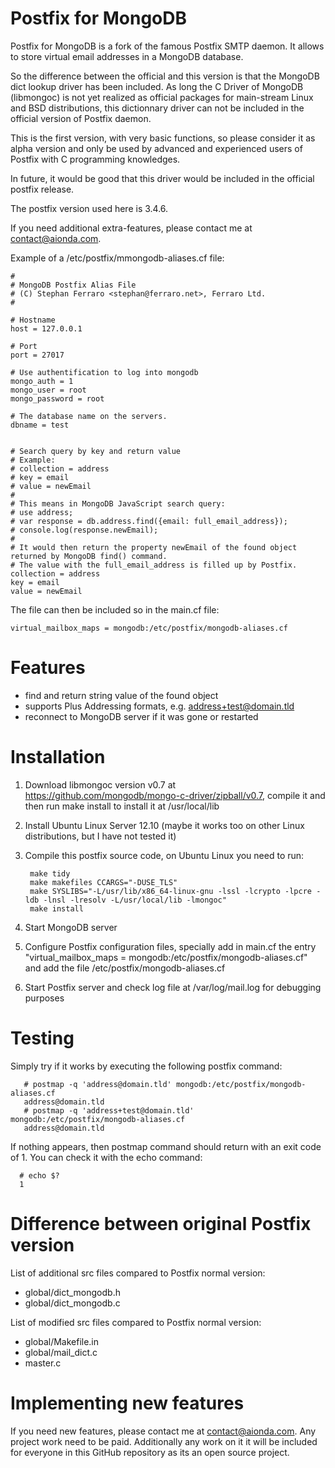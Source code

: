 Postfix for MongoDB
===================

Postfix for MongoDB is a fork of the famous Postfix SMTP daemon.
It allows to store virtual email addresses in a MongoDB database.

So the difference between the official and this version is that
the MongoDB dict lookup driver has been included.
As long the C Driver of MongoDB (libmongoc) is not yet realized as
official packages for main-stream Linux and BSD distributions,
this dictionnary driver can not be included in the official version
of Postfix daemon.

This is the first version, with very basic functions, so please
consider it as alpha version and only be used by advanced and
experienced users of Postfix with C programming knowledges.

In future, it would be good that this driver would be included in
the official postfix release.

The postfix version used here is 3.4.6.

If you need additional extra-features, please contact me at
contact@aionda.com.

Example of a /etc/postfix/mmongodb-aliases.cf file:

	#
	# MongoDB Postfix Alias File
	# (C) Stephan Ferraro <stephan@ferraro.net>, Ferraro Ltd.
	#

	# Hostname
	host = 127.0.0.1

	# Port
	port = 27017

	# Use authentification to log into mongodb
	mongo_auth = 1
	mongo_user = root
	mongo_password = root

	# The database name on the servers.
	dbname = test

	
	# Search query by key and return value
	# Example:
	# collection = address
	# key = email
	# value = newEmail
	#
	# This means in MongoDB JavaScript search query:
	# use address;
	# var response = db.address.find({email: full_email_address}); 
	# console.log(response.newEmail);
	#
	# It would then return the property newEmail of the found object returned by MongoDB find() command.   
	# The value with the full_email_address is filled up by Postfix.
	collection = address
	key = email
	value = newEmail

The file can then be included so in the main.cf file:

	virtual_mailbox_maps = mongodb:/etc/postfix/mongodb-aliases.cf

Features
========
- find and return string value of the found object
- supports Plus Addressing formats, e.g. address+test@domain.tld
- reconnect to MongoDB server if it was gone or restarted

Installation
============

1. Download libmongoc version v0.7 at https://github.com/mongodb/mongo-c-driver/zipball/v0.7, compile it and then run make install to install it at /usr/local/lib
2. Install Ubuntu Linux Server 12.10 (maybe it works too on other Linux distributions, but I have not tested it)
3. Compile this postfix source code, on Ubuntu Linux you need to run:

		make tidy
		make makefiles CCARGS="-DUSE_TLS"
		make SYSLIBS="-L/usr/lib/x86_64-linux-gnu -lssl -lcrypto -lpcre -ldb -lnsl -lresolv -L/usr/local/lib -lmongoc"
		make install

4. Start MongoDB server
5. Configure Postfix configuration files, specially add in main.cf the entry "virtual_mailbox_maps = mongodb:/etc/postfix/mongodb-aliases.cf" and add the file /etc/postfix/mongodb-aliases.cf
6. Start Postfix server and check log file at /var/log/mail.log for debugging purposes

Testing
=======
Simply try if it works by executing the following postfix command:

       # postmap -q 'address@domain.tld' mongodb:/etc/postfix/mongodb-aliases.cf 
       address@domain.tld
       # postmap -q 'address+test@domain.tld' mongodb:/etc/postfix/mongodb-aliases.cf 
       address@domain.tld

If nothing appears, then postmap command should return with an exit code of 1. You can check it with the echo command:

      # echo $?
      1

Difference between original Postfix version
===========================================
List of additional src files compared to Postfix normal version:
- global/dict_mongodb.h
- global/dict_mongodb.c

List of modified src files compared to Postfix normal version:
- global/Makefile.in
- global/mail_dict.c
- master.c

Implementing new features
=========================
If you need new features, please contact me at contact@aionda.com.
Any project work need to be paid. Additionally any work on it it will be included for everyone in this GitHub repository as its an open source project.
